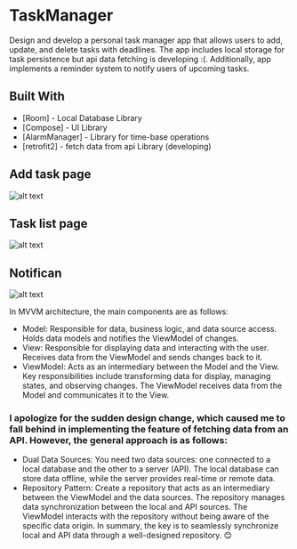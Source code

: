 # TaskManager
Design and develop a personal task manager app that allows users to add, update, and delete tasks with deadlines. The app includes local storage for task persistence but api data fetching is developing :(. Additionally, app implements a reminder system to notify users of upcoming tasks.

## Built With

* [Room] - Local Database Library
* [Compose] - UI Library
* [AlarmManager] - Library for time-base operations
* [retrofit2] - fetch data from api Library (developing)

## Add task page
![alt text](https://github.com/farshadHP/TaskManager/blob/master/Screenshot_20240722-002538_TaskManagaer%20MVVM.jpg)
## Task list page
![alt text](https://github.com/farshadHP/TaskManager/blob/master/Screenshot_20240722-002627_TaskManagaer%20MVVM.jpg)
## Notifican
![alt text](https://github.com/farshadHP/TaskManager/blob/master/Screenshot_20240722-003018_Telegram.jpg)



In MVVM architecture, the main components are as follows:

* Model:
Responsible for data, business logic, and data source access.
Holds data models and notifies the ViewModel of changes.
* View:
Responsible for displaying data and interacting with the user.
Receives data from the ViewModel and sends changes back to it.
* ViewModel:
Acts as an intermediary between the Model and the View.
Key responsibilities include transforming data for display, managing states, and observing changes.
The ViewModel receives data from the Model and communicates it to the View.


### I apologize for the sudden design change, which caused me to fall behind in implementing the feature of fetching data from an API. However, the general approach is as follows:

* Dual Data Sources:
You need two data sources: one connected to a local database and the other to a server (API).
The local database can store data offline, while the server provides real-time or remote data.
* Repository Pattern:
Create a repository that acts as an intermediary between the ViewModel and the data sources.
The repository manages data synchronization between the local and API sources.
The ViewModel interacts with the repository without being aware of the specific data origin.
In summary, the key is to seamlessly synchronize local and API data through a well-designed repository. 😊 
